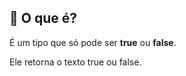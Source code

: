 ## 📌 O que é?
 
É um tipo que só pode ser **true** ou **false**. 

Ele retorna o texto true ou false.